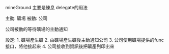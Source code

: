 mineGround 主要是練息 delegate的用法

主動: 礦場
被動: 公司

公司被動的等待礦場的主動通知

設定:
    1. 礦場產生礦
    2. 由礦場產生礦後主動通知公司
    3. 公司使用礦場提供的func接口，將他接起來
    4. 公司接收到資訊後把礦產列印出來

